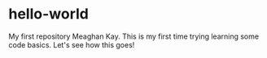 # hello-world
My first repository
Meaghan Kay. This is my first time trying learning some code basics.
Let's see how this goes!
